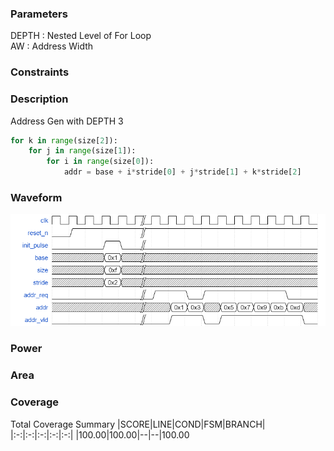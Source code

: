### Parameters
DEPTH : Nested Level of For Loop  
AW : Address Width

### Constraints

### Description
Address Gen with DEPTH 3
```python
for k in range(size[2]):
    for j in range(size[1]):
        for i in range(size[0]):
            addr = base + i*stride[0] + j*stride[1] + k*stride[2]
```

### Waveform
![](wavedrom.png)

### Power

### Area

### Coverage
Total Coverage Summary
|SCORE|LINE|COND|FSM|BRANCH|
|:-:|:-:|:-:|:-:|:-:|
|100.00|100.00|--|--|100.00
